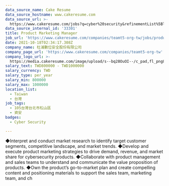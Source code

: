 ```yaml
---
data_source_name: Cake Resume
data_source_hostname: www.cakeresume.com
data_source_url: >-
  https://www.cakeresume.com/jobs?q=cyber%20security&refinementList%5Blang_name%5D%5B0%5D=English&refinementList%5Bsalary_type%5D=per_year&range%5Bsalary_range%5D%5Bmin%5D=1000000
data_source_internal_id: '33301'
title: Product Marketing Manager
job_url: 'https://www.cakeresume.com/companies/teamt5-org-tw/jobs/product-manager-cd95cf'
date: 2021-10-18T02:34:17.308Z
company_name: 杜浦數位安全股份有限公司
company_page_url: 'https://www.cakeresume.com/companies/teamt5-org-tw'
company_logo_url: >-
  https://media.cakeresume.com/image/upload/s--bq28OuOI--/c_pad,fl_png8,h_200,w_200/v1634284230/sncnupc4f0di3ftnbf2v.png
salary_text: TWD800000 - TWD1000000
salary_currency: TWD
salary_type: per_year
salary_min: 800000
salary_max: 1000000
location_list:
  - Taiwan
  - 台灣
job_tags:
  - 105台灣台北市松山區
  - 資安
badges:
  - Cyber Security

---
```


◆Interpret and conduct market research to identify target customer segments, competitive landscape, and market trends. ◆Develop and execute product marketing strategies to drive demand, revenue, and market share for cybersecurity products. ◆Collaborate with product management and sales teams to understand and communicate the value proposition of products. ◆Own the product’s go-to-market plan and create compelling content and positioning materials to support the sales team, marketing team, and ch